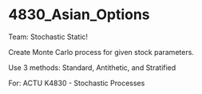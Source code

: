 4830_Asian_Options
==================

Team: Stochastic Static!

Create Monte Carlo process for given stock parameters.

Use 3 methods:  Standard, Antithetic, and Stratified

For: ACTU	K4830 - Stochastic Processes
